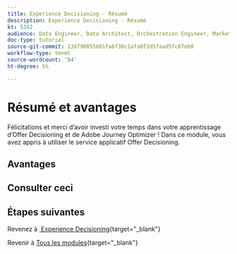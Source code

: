 ```yaml
---
title: Experience Decisioning - Résumé
description: Experience Decisioning - Résumé
kt: 5342
audience: Data Engineer, Data Architect, Orchestration Engineer, Marketer
doc-type: tutorial
source-git-commit: 13d790855601fa6f36c1afa0f2d5faad5fc07eb0
workflow-type: tm+mt
source-wordcount: '54'
ht-degree: 5%

---
```


# Résumé et avantages

Félicitations et merci d’avoir investi votre temps dans votre apprentissage d’Offer Decisioning et de Adobe Journey Optimizer !
Dans ce module, vous avez appris à utiliser le service applicatif Offer Decisioning.

## Avantages

## Consulter ceci

## Étapes suivantes

Revenez à [&#x200B; Experience Decisioning &#x200B;](ajo-decisioning.md){target="_blank"}

Revenir à [Tous les modules](./../../../../overview.md){target="_blank"}
